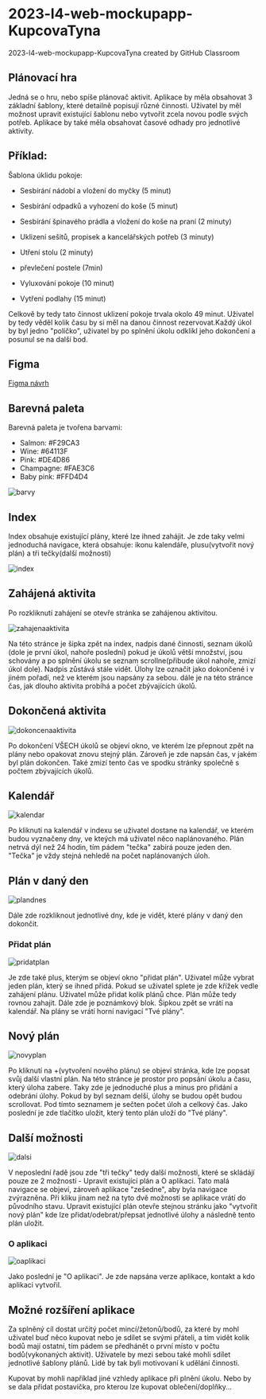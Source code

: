 # 2023-l4-web-mockupapp-KupcovaTyna
2023-l4-web-mockupapp-KupcovaTyna created by GitHub Classroom

## Plánovací hra
Jedná se o hru, nebo spíše plánovač aktivit. 
Aplikace by měla obsahovat 3 základní šablony, které detailně popisují různé činnosti. Uživatel by měl možnost upravit existující šablonu nebo vytvořit zcela novou podle svých potřeb. Aplikace by také měla obsahovat časové odhady pro jednotlivé aktivity.

 ## Příklad: 

Šablona úklidu pokoje:

- Sesbírání nádobí a vložení do myčky (5 minut)

- Sesbírání odpadků a vyhození do koše (5 minut)

- Sesbírání špinavého prádla a vložení do koše na praní (2 minuty)

- Uklizení sešitů, propisek a kancelářských potřeb (3 minuty)

- Utření stolu (2 minuty)

- převlečení postele (7min)

- Vyluxování pokoje (10 minut)

- Vytření podlahy (15 minut)


Celkově by tedy tato činnost uklizení pokoje trvala okolo 49 minut. Uživatel by tedy věděl kolik času by si měl na danou činnost rezervovat.Každý úkol by byl jedno "políčko", uživatel by po splnění úkolu odklikl jeho dokončení a posunul se na další bod. 
## Figma
[Figma návrh](https://www.figma.com/file/W2Np4KOyqf4j4kt70Hruu4/Untitled?type=design&node-id=0-1&mode=design&t=c0ie72Tc084doyvz-0)

## Barevná paleta 
Barevná paleta je tvořena barvami: 
 - Salmon: #F29CA3
 - Wine: #64113F
 - Pink: #DE4D86
 - Champagne: #FAE3C6
 - Baby pink: #FFD4D4

![barvy](https://github.com/pslib-cz/2023-l4-web-mockupapp-KupcovaTyna/assets/107682347/fd0ceb1d-1de2-466b-8440-4eb1d2813c14)

## Index
Index obsahuje existující plány, které lze ihned zahájit. Je zde taky velmi jednoduchá navigace, která obsahuje: ikonu kalendáře, plusu(vytvořit nový plán) a tři tečky(další možnosti) 

![index](https://github.com/pslib-cz/2023-l4-web-mockupapp-KupcovaTyna/assets/107682347/b32e7cb1-dc26-489b-aba5-4fe44f24804a)

## Zahájená aktivita
Po rozkliknutí zahájení se otevře stránka se zahájenou aktivitou.

![zahajenaaktivita](https://github.com/pslib-cz/2023-l4-web-mockupapp-KupcovaTyna/assets/107682347/def02459-dd6e-451a-8f91-5bb4432e1ae4)

Na této stránce je šipka zpět na index, nadpis dané činnosti, seznam úkolů (dole je první úkol, nahoře poslední) pokud je úkolů větší množství, jsou schovány a po splnění úkolu se seznam scrollne(přibude úkol nahoře, zmizí úkol dole). Nadpis zůstává stále vidět. Úlohy lze označit jako dokončené i v jiném pořadí, než ve kterém jsou napsány za sebou. 
dále je na této stránce čas, jak dlouho aktivita probíhá a počet zbývajících úkolů. 

## Dokončená aktivita
![dokoncenaaktivita](https://github.com/pslib-cz/2023-l4-web-mockupapp-KupcovaTyna/assets/107682347/85c2bbb8-602f-47de-8c3f-49e4b8717cf2)

Po dokončení VŠECH úkolů se objeví okno, ve kterém lze přepnout zpět na plány nebo opakovat znovu stejný plán. Zároveň je zde napsán čas, v jakém byl plán dokončen. Také zmizí tento čas ve spodku stránky společně s počtem zbývajících úkolů. 

## Kalendář
![kalendar](https://github.com/pslib-cz/2023-l4-web-mockupapp-KupcovaTyna/assets/107682347/208ab888-043b-4c9d-b06a-1baacafb9352)

Po kliknutí na kalendář v indexu se uživatel dostane na kalendář, ve kterém budou vyznačeny dny, ve kteých má uživatel něco naplánovaného. Plán netrvá dýl než 24 hodin, tím pádem "tečka" zabírá pouze jeden den. "Tečka" je vždy stejná nehledě na počet naplánovaných úloh.

## Plán v daný den
![plandnes](https://github.com/pslib-cz/2023-l4-web-mockupapp-KupcovaTyna/assets/107682347/e06ae7c9-f7f2-4955-81e2-cad40ed912e7)

Dále zde rozkliknout jednotlivé dny, kde je vidět, které plány v daný den dokončit. 

### Přidat plán
![pridatplan](https://github.com/pslib-cz/2023-l4-web-mockupapp-KupcovaTyna/assets/107682347/7b22fa4d-d1b8-4dba-849a-5e94237f9ead)

Je zde také plus, kterým se objeví okno "přidat plán". Uživatel může vybrat jeden plán, který se ihned přidá. Pokud se uživatel splete je zde křížek vedle zahájení plánu. Uživatel může přidat kolik plánů chce. 
Plán může tedy rovnou zahajit. Dále zde je poznámkový blok. Šipkou zpět se vrátí na kalendář. Na plány se vrátí horní navigací "Tvé plány".

## Nový plán
![novyplan](https://github.com/pslib-cz/2023-l4-web-mockupapp-KupcovaTyna/assets/107682347/5ab0e41a-1c41-4185-9035-1e0d5c3e0317)

Po kliknutí na +(vytvoření nového plánu) se objeví stránka, kde lze popsat svůj další vlastní plán. 
Na této stránce je prostor pro popsání úkolu a času, který úloha zabere. Taky zde je jednoduché plus a minus pro přidání a odebrání úlohy. Pokud by byl seznam delší, úlohy se budou opět budou scrollovat. Pod tímto seznamem je sečten počet úloh a celkový čas. Jako poslední je zde tlačítko uložit, který tento plán uloží do "Tvé plány". 

## Další možnosti
![dalsi](https://github.com/pslib-cz/2023-l4-web-mockupapp-KupcovaTyna/assets/107682347/dd02d11c-fda7-420d-b66f-ceae2bce6923)

V neposlední řadě jsou zde "tři tečky" tedy další možnosti, které se skládájí pouze ze 2 možností - Upravit existující plán a O aplikaci. 
Tato malá navigace se objeví, zároveň aplikace "zešedne", aby byla navigace zvýrazněna. Při kliku jinam než na tyto dvě možnosti se aplikace vrátí do původního stavu.
Upravit existující plán otevře stejnou stránku jako "vytvořit nový plán" kde lze přidat/odebrat/přepsat jednotlivé úlohy a následně tento plán uložit. 

### O aplikaci
![oaplikaci](https://github.com/pslib-cz/2023-l4-web-mockupapp-KupcovaTyna/assets/107682347/4070fc4f-576f-429f-9d99-55dfb30da030)

Jako poslední je "O aplikaci". Je zde napsána verze aplikace, kontakt a kdo aplikaci vytvořil. 



## Možné rozšíření aplikace

Za splněný cíl dostat určitý počet mincí/žetonů/bodů, za které by mohl uživatel buď něco kupovat nebo je sdílet se svými přáteli, a tím vidět kolik bodů mají ostatní, tím pádem se předhánět o první místo v počtu bodů(vykonaných aktivit). Uživatele by mezi sebou také mohli sdílet jednotlivé šablony plánů. Lidé by tak byli motivovaní k udělání činnosti. 

Kupovat by mohli například jiné vzhledy aplikace při plnění úkolu. Nebo by se dala přidat postavička, pro kterou lze kupovat oblečení/doplňky...

